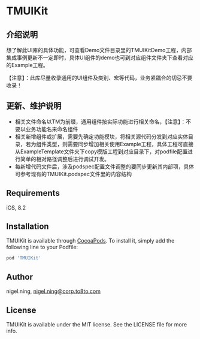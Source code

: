 # TMUIKit

## 介绍说明

想了解此UI库的具体功能，可查看Demo文件目录里的TMUIKitDemo工程，内部集成事例更新不一定即时，具体UI组件的demo也可到对应组件文件夹下查看对应的Example工程。

【注意】：此库尽量收录通用的UI组件及类别、宏等代码，业务紧耦合的切忌不要收录！

## 更新、维护说明
* 相关文件命名以TM为前缀，通用组件按实际功能进行相关命名，【注意】：不要以业务功能名来命名组件
* 相关新增组件或扩展，需要先确定功能模块，将相关源代码分发到对应实体目录，若为组件类型，则需要同步增加相关使用Example工程，具体工程可直接从ExampleTemplate文件夹下copy模版工程到对应目录下，对podfile配置进行简单的相对路径调整后进行调试开发。
* 每新增代码文件后，涉及podspec配置文件调整的要同步更新其内部项，具体可参考现有的TMUIKit.podspec文件里的内容结构


## Requirements

iOS, 8.2

## Installation

TMUIKit is available through [CocoaPods](https://cocoapods.org). To install
it, simply add the following line to your Podfile:

```ruby
pod 'TMUIKit'
```

## Author

nigel.ning, nigel.ning@corp.to8to.com

## License

TMUIKit is available under the MIT license. See the LICENSE file for more info.
